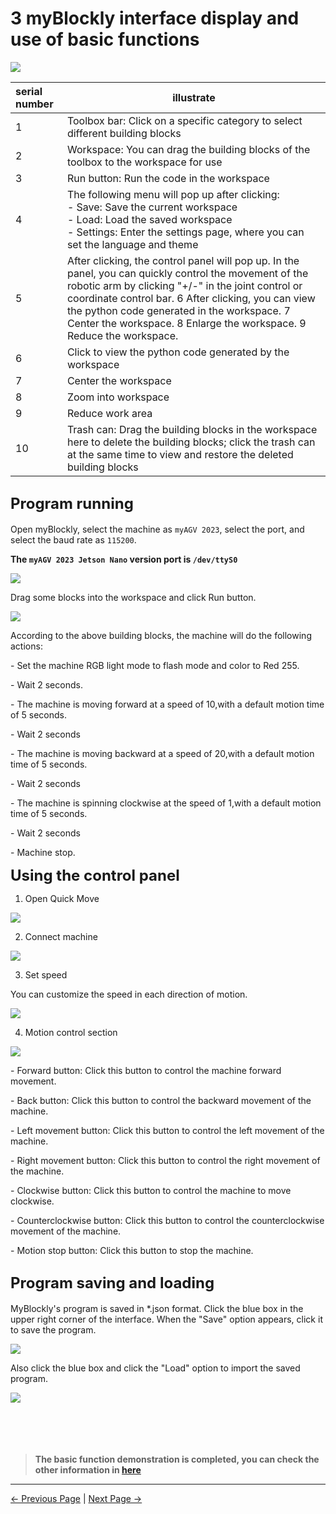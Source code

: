 # 3 myBlockly interface display and use of basic functions

<img src="../../../../resources/5-BasicApplication/5.2/5.2.1/img/interface/1.png" />





| serial number | illustrate                                                   |
| :------------ | ------------------------------------------------------------ |
| 1             | Toolbox bar: Click on a specific category to select different building blocks |
| 2             | Workspace: You can drag the building blocks of the toolbox to the workspace for use |
| 3             | Run button: Run the code in the workspace                    |
| 4             | The following menu will pop up after clicking:<br /> - Save: Save the current workspace<br /> - Load: Load the saved workspace<br /> - Settings: Enter the settings page, where you can set the language and theme |
| 5             | After clicking, the control panel will pop up. In the panel, you can quickly control the movement of the robotic arm by clicking "+/-" in the joint control or coordinate control bar. 6 After clicking, you can view the python code generated in the workspace. 7 Center the workspace. 8 Enlarge the workspace. 9 Reduce the workspace. |
| 6             | Click to view the python code generated by the workspace     |
| 7             | Center the workspace                                         |
| 8             | Zoom into workspace                                          |
| 9             | Reduce work area                                             |
| 10            | Trash can: Drag the building blocks in the workspace here to delete the building blocks; click the trash can at the same time to view and restore the deleted building blocks |





## **<font size=5>Program running</font>**



Open myBlockly, select the machine as `myAGV 2023`, select the port, and select the baud rate as `115200`.

 **The `myAGV 2023 Jetson Nano` version  port is  `/dev/ttyS0`**





![](../../../../resources/5-BasicApplication/5.2/5.2.1/1.1.png)





Drag some blocks into the workspace and click Run button.



![](../../../../resources/5-BasicApplication/5.2/5.2.1/1.2.png)



According to the above building blocks, the machine will do the following actions:

\- Set the machine RGB light mode to flash mode and  color to Red 255.

\- Wait 2 seconds.

\- The machine is moving forward at a speed of 10,with a default motion time of 5 seconds.

\- Wait 2 seconds

\- The machine is moving backward at a speed of 20,with a default motion time of 5 seconds.

\- Wait 2 seconds

\- The machine is spinning clockwise at the speed of 1,with a default motion time of 5 seconds.

\- Wait 2 seconds

\- Machine stop.







**<font size=5>Using the control panel</font>**



1. Open Quick Move



  ![](../../../../resources/5-BasicApplication/5.2/5.2.1/jetsonnano/2.1.png)



2. Connect machine



  ![](../../../../resources/5-BasicApplication/5.2/5.2.1/jetsonnano/2.2.png)



3. Set speed



  You can customize the speed in each direction of motion.



  ![](../../../../resources/5-BasicApplication/5.2/5.2.1/2.3.png)





4. Motion control section



  ![](../../../../resources/5-BasicApplication/5.2/5.2.1/2.4.png)



  \- Forward button: Click this button to control the machine forward movement.

  \- Back button: Click this button to control the backward movement of the machine.

  \- Left movement button: Click this button to control the left movement of the machine.

  \- Right movement button: Click this button to control the right movement of the machine.

  \- Clockwise button: Click this button to control the machine to move clockwise.

  \- Counterclockwise button: Click this button to control the counterclockwise movement of the machine.

  \- Motion stop button: Click this button to stop the machine.











## **<font size=5>Program saving and loading</font>**

MyBlockly's program is saved in *.json format. Click the blue box in the upper right corner of the interface. When the "Save" option appears, click it to save the program.

<img src="../../../../resources/5-BasicApplication/5.2/5.2.1/img/interface/save.png" />





Also click the blue box and click the "Load" option to import the saved program.

<img src="../../../../resources/5-BasicApplication/5.2/5.2.1/img/interface/load.png" />

<br/>
<br/>
<br/>
<br/>
<br/>


>**The basic function demonstration is completed, you can check the other information in [here](https://download-elephantrobotics.oss-cn-shenzhen.aliyuncs.com/software/myblockly/README/myblockly%E4%BD%BF%E7%94%A8%E8%AF%B4%E6%98%8E%E4%B9%A6-en.pdf)**

---

[← Previous Page](2-install_uninstall.md) | [Next Page →](4-Q&A.md)
